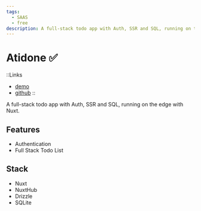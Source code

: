 ```yaml
---
tags:
  - SAAS
  - free
description: A full-stack todo app with Auth, SSR and SQL, running on the edge with Nuxt.
---
```


# Atidone ✅

::Links
+ [demo](todos.nuxt.dev)
+ [github](https://github.com/atinux/atidone)
::

A full-stack todo app with Auth, SSR and SQL, running on the edge with Nuxt.

## Features
+ Authentication
+ Full Stack Todo List


## Stack
+ Nuxt
+ NuxtHub
+ Drizzle
+ SQLite